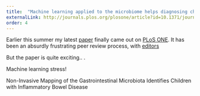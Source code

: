 ```yaml
---
title:  "Machine learning applied to the microbiome helps diagnosing children"
externalLink: http://journals.plos.org/plosone/article?id=10.1371/journal.pone.0039242
order: 4
---
```


Earlier this summer my latest [paper][] finally came out on [PLoS ONE]. It has been an absurdly frustrating peer review process, with [editors](gastro)

But the paper is quite exciting.. .


Machine learning stress!


Non-Invasive Mapping of the Gastrointestinal Microbiota Identifies Children with Inflammatory Bowel Disease


[HuGE]: http://classic.the-scientist.com/?articles.view/articleNo/27488/
[paper]: http://www.plosone.org/article/info%3Adoi%2F10.1371%2Fjournal.pone.0039242
[PLoS ONE]: http://www.plosone.org/